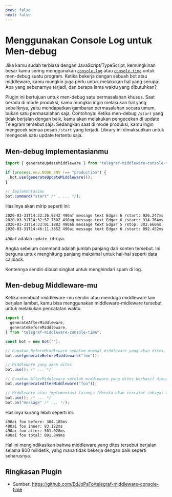```yaml
---
prev: false
next: false
---
```


# Menggunakan Console Log untuk Men-debug

Jika kamu sudah terbiasa dengan JavaScript/TypeScript, kemungkinan besar kamu sering menggunakan [`console.log`](https://developer.mozilla.org/en-US/docs/Web/API/console/log_static) atau [`console.time`](https://developer.mozilla.org/en-US/docs/Web/API/console/time_static) untuk men-debug suatu program.
Ketika bekerja dengan sebuah bot atau middleware, kamu mungkin juga perlu untuk melakukan hal yang serupa: Apa yang sebenarnya terjadi, dan berapa lama waktu yang dibutuhkan?

Plugin ini bertujuan untuk men-debug satu permasalahan khusus.
Saat berada di mode produksi, kamu mungkin ingin melakukan hal yang sebaliknya, yaitu mendapatkan gambaran permasalahan secara umum, bukan satu permasalahan saja.
Contohnya: Ketika men-debug `/start` yang tidak berjalan dengan baik, kamu akan melakukan pengecekan di update Telegram tersebut saja.
Sedangkan saat di mode produksi, kamu ingin mengecek semua pesan `/start` yang terjadi.
Library ini dimaksudkan untuk mengecek satu update tertentu saja.

## Men-debug Implementasianmu

```ts
import { generateUpdateMiddleware } from "telegraf-middleware-console-time";

if (process.env.NODE_ENV !== "production") {
  bot.use(generateUpdateMiddleware());
}

// Implementasimu
bot.command("start" /* , ... */);
```

Hasilnya akan mirip seperti ini:

```text
2020-03-31T14:32:36.974Z 490af message text Edgar 6 /start: 926.247ms
2020-03-31T14:32:57.750Z 490ag message text Edgar 6 /start: 914.764ms
2020-03-31T14:33:01.188Z 490ah message text Edgar 5 /stop: 302.666ms
2020-03-31T14:46:11.385Z 490ai message text Edgar 6 /start: 892.452ms
```

`490af` adalah `update_id`-nya.

Angka sebelum command adalah jumlah panjang dari konten tersebut.
Ini berguna untuk menghitung panjang maksimal untuk hal-hal seperti data callback.

Kontennya sendiri dibuat singkat untuk menghindari spam di log.

## Men-debug Middleware-mu

Ketika membuat middleware-mu sendiri atau menduga middleware lain berjalan lambat, kamu bisa menggunakan middleware-midleware tersebut untuk melakukan pencatatan waktu.

```ts
import {
  generateAfterMiddleware,
  generateBeforeMiddleware,
} from "telegraf-middleware-console-time";

const bot = new Bot("");

// Gunakan BeforeMiddleware sebelum memuat middleware yang akan dites.
bot.use(generateBeforeMiddleware("foo"));

// Middleware yang akan dites
bot.use(); /* ... */

// Gunakan AfterMiddleware setelah middleware yang dites berhasil dimuat (dengan label yang sama).
bot.use(generateAfterMiddleware("foo"));

// Middleware atau implementasi lainnya (Mereka akan tercatat sebagai waktu "inner" ketika digunakan).
bot.use(); /* ... */
bot.on("message" /* ... */);
```

Hasilnya kurang lebih seperti ini:

```text
490ai foo before: 304.185ms
490ai foo inner: 83.122ms
490ai foo after: 501.028ms
490ai foo total: 891.849ms
```

Hal ini mengindikasikan bahwa middleware yang dites tersebut berjalan selama 800 milidetik, yang mana tidak bekerja dengan baik seperti seharusnya.

## Ringkasan Plugin

- Sumber: <https://github.com/EdJoPaTo/telegraf-middleware-console-time>
